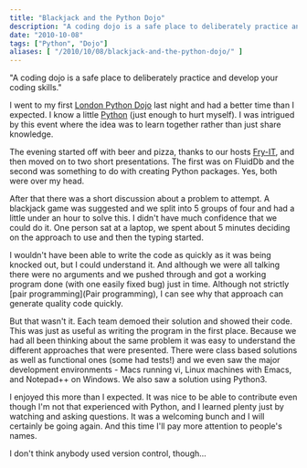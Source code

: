 ```yaml
---
title: "Blackjack and the Python Dojo"
description: "A coding dojo is a safe place to deliberately practice and develop your coding skills."
date: "2010-10-08"
tags: ["Python", "Dojo"]
aliases: [ "/2010/10/08/blackjack-and-the-python-dojo/" ]
---
```


"A coding dojo is a safe place to deliberately practice and develop your coding
skills."

I went to my first
[London Python Dojo](http://ldnpydojo.eventwax.com/london-python-code-dojo-season-2-episode-2)
last night and had a better time than I expected. I know a little
[Python](http://en.wikipedia.org/wiki/Python_(programming_language)) (just
enough to hurt myself). I was intrigued by this event where the idea was to
learn together rather than just share knowledge.

The evening started off with beer and pizza, thanks to our hosts
[Fry-IT](http://www.fry-it.com/), and then moved on to two short
presentations. The first was on FluidDb and the second was something to do with
creating Python packages. Yes, both were over my head.

After that there was a short discussion about a problem to attempt. A blackjack
game was suggested and we split into 5 groups of four and had a little under an
hour to solve this. I didn't have much confidence that we could do it. One
person sat at a laptop, we spent about 5 minutes deciding on the approach to use
and then the typing started.

I wouldn't have been able to write the code as quickly as it was being knocked
out, but I could understand it. And although we were all talking there were no
arguments and we pushed through and got a working program done (with one easily
fixed bug) just in time. Although not strictly [pair programming](Pair
programming), I can see why that approach can generate quality code quickly.

But that wasn't it. Each team demoed their solution and showed their code. This
was just as useful as writing the program in the first place. Because we had all
been thinking about the same problem it was easy to understand the different
approaches that were presented. There were class based solutions as well as
functional ones (some had tests!) and we even saw the major development
environments - Macs running vi, Linux machines with Emacs, and Notepad++ on
Windows. We also saw a solution using Python3.

I enjoyed this more than I expected. It was nice to be able to contribute even
though I'm not that experienced with Python, and I learned plenty just by
watching and asking questions. It was a welcoming bunch and I will certainly be
going again. And this time I'll pay more attention to people's names.

I don't think anybody used version control, though...
